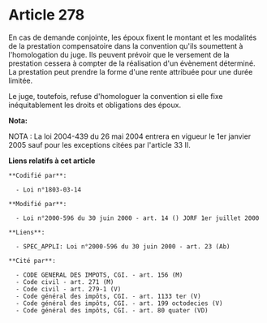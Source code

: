 # Article 278

En cas de demande conjointe, les époux fixent le montant et les modalités de la prestation compensatoire dans la convention
qu'ils soumettent à l'homologation du juge. Ils peuvent prévoir que le versement de la prestation cessera à compter de la
réalisation d'un évènement déterminé. La prestation peut prendre la forme d'une rente attribuée pour une durée limitée.

Le juge, toutefois, refuse d'homologuer la convention si elle fixe inéquitablement les droits et obligations des époux.

**Nota:**

NOTA : La loi 2004-439 du 26 mai 2004 entrera en vigueur le 1er janvier 2005 sauf pour les exceptions citées par l'article 33
II.

**Liens relatifs à cet article**

	**Codifié par**:

	  - Loi n°1803-03-14

	**Modifié par**:

	  - Loi n°2000-596 du 30 juin 2000 - art. 14 () JORF 1er juillet 2000

	**Liens**:

	  - SPEC_APPLI: Loi n°2000-596 du 30 juin 2000 - art. 23 (Ab)

	**Cité par**:

	  - CODE GENERAL DES IMPOTS, CGI. - art. 156 (M)
	  - Code civil - art. 271 (M)
	  - Code civil - art. 279-1 (V)
	  - Code général des impôts, CGI. - art. 1133 ter (V)
	  - Code général des impôts, CGI. - art. 199 octodecies (V)
	  - Code général des impôts, CGI. - art. 80 quater (VD)
